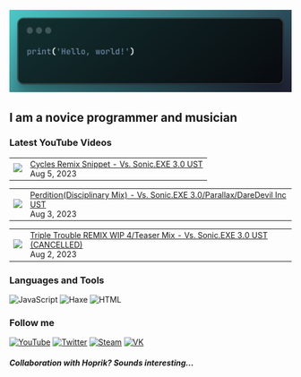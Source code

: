[![Header](https://github.com/Nyan33/Nyan33/blob/main/assets/header.png)](https://www.youtube.com/channel/UCV-am5JX65zCBZZCsX4Fm2w)

## I am a novice programmer and musician

### Latest YouTube Videos
<!-- BLOG-POST-LIST:START --><table><tr><td><a href="https://www.youtube.com/watch?v=ok9eaaxNfIk"><img width="140px" src="https://i.ytimg.com/vi/ok9eaaxNfIk/mqdefault.jpg"></a></td>
<td><a href="https://www.youtube.com/watch?v=ok9eaaxNfIk">Cycles Remix Snippet - Vs. Sonic.EXE 3.0 UST</a><br/>Aug 5, 2023</td></tr></table>
<table><tr><td><a href="https://www.youtube.com/watch?v=k7z8SewLH6E"><img width="140px" src="https://i.ytimg.com/vi/k7z8SewLH6E/mqdefault.jpg"></a></td>
<td><a href="https://www.youtube.com/watch?v=k7z8SewLH6E">Perdition&lpar;Disciplinary Mix&rpar; - Vs. Sonic.EXE 3.0/Parallax/DareDevil Inc UST</a><br/>Aug 3, 2023</td></tr></table>
<table><tr><td><a href="https://www.youtube.com/watch?v=DdF4pMYV9rc"><img width="140px" src="https://i.ytimg.com/vi/DdF4pMYV9rc/mqdefault.jpg"></a></td>
<td><a href="https://www.youtube.com/watch?v=DdF4pMYV9rc">Triple Trouble REMIX WIP 4/Teaser Mix - Vs. Sonic.EXE 3.0 UST &lpar;CANCELLED&rpar;</a><br/>Aug 2, 2023</td></tr></table>
<!-- BLOG-POST-LIST:END -->

### Languages and Tools
![JavaScript](https://img.shields.io/badge/-JavaScript-0B1216?style=for-the-badge&logo=JavaScript)
![Haxe](https://img.shields.io/badge/-Haxe-0B1216?style=for-the-badge&logo=Haxe)
![HTML](https://img.shields.io/badge/-HTML-0B1216?style=for-the-badge&logo=HTML5)

### Follow me
[![YouTube](https://img.shields.io/badge/-YouTube-0B1216?style=for-the-badge&logo=YouTube&logoColor=FF0038)](https://www.youtube.com/channel/UCV-am5JX65zCBZZCsX4Fm2w)
[![Twitter](https://img.shields.io/badge/-Twitter-0B1216?style=for-the-badge&logo=Twitter)](https://twitter.com/NyanBunBun1)
[![Steam](https://img.shields.io/badge/-Steam-0B1216?style=for-the-badge&logo=Steam)](https://steamcommunity.com/id/nyanbun/)
[![VK](https://img.shields.io/badge/-Vkontakte-0B1216?style=for-the-badge&logo=Vk&logoColor=1195F5)](https://vk.com/nyanbus)

##### Collaboration with Hoprik? Sounds interesting...
